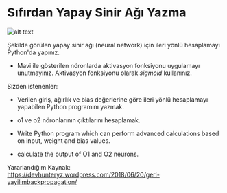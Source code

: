 # Sıfırdan Yapay Sinir Ağı Yazma
 
![alt text](https://d1jnx9ba8s6j9r.cloudfront.net/blog/wp-content/uploads/2017/09/Backpropagation-Example-Backpropagation-Edureka.png)

Şekilde görülen yapay sinir ağı (neural network) için ileri yönlü hesaplamayı Python'da yapınız.

- Mavi ile gösterilen nöronlarda aktivasyon fonksiyonu uygulamayı unutmayınız. Aktivasyon fonksiyonu olarak *sigmoid* kullanınız. 

Sizden istenenler:

- Verilen giriş, ağırlık ve bias değerlerine göre ileri yönlü hesaplamayı yapabilen Python programını yazmak.
- o1 ve o2 nöronlarının çıktılarını hesaplamak.  



- Write Python program which can perform advanced calculations based on input, weight and bias values.
- calculate the output of O1 and O2 neurons.

Yararlandığım Kaynak: https://devhunteryz.wordpress.com/2018/06/20/geri-yayilimbackpropagation/
